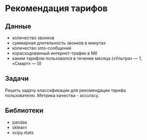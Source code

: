 # Рекомендация тарифов
## Данные
- количество звонков
- суммарная длительность звонков в минутах
- количество sms-сообщений
- израсходованный интернет-трафик в Мб
- каким тарифом пользовался в течение месяца («Ультра» — 1, «Смарт» — 0)

## Задачи

Решить задачу классификации для рекомендации тарифа пользователю. Метрика качества - accuracy.

## Библиотеки
- pandas
- sklearn
- scipy.stats